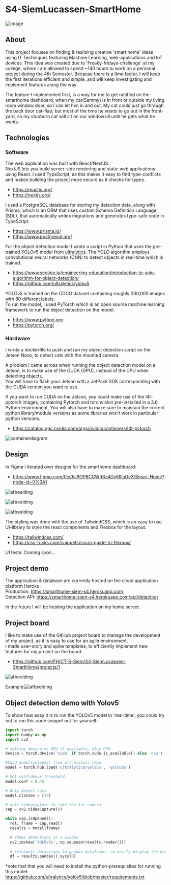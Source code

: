 # S4-SiemLucassen-SmartHome

![image](https://user-images.githubusercontent.com/48807736/172760445-be325686-3dc2-4130-80ed-0d00938b8731.png)


## About
This project focuses on finding & realizing creative 'smart home' ideas using IT Techniques featuring Machine Learning, web-applications and IoT devices. This idea was created due to 'Freaky-fridays-challenge' at my college, where I am allowed to spend ~140 hours to work on a personal project during the 4th Semester. Because there is a time factor, I will keep the first iterations efficient and simple, and will keep investigating and implement features along the way.

The feature I implemented first, is a way for me to get notified on the smarthome dashboard, when my cat(Sammy) is in front or outside my living room window door, so I can let him in and out. My cat could just go through the back door cat-flap, but most of the time he wants to go out in the front-yard, so my stubborn cat will sit on our windowsill until he gets what he wants.

## Technologies
### Software
The web application was built with React/NextJS. <br> NextJS lets you build server-side rendering and static web applications using React. I used TypeScript, as this makes it easy to find type-conflicts and makes building the project more secure as it checks for types.<br>
- https://reactjs.org/
- https://nextjs.org/

I used a PostgreSQL database for storing my detection data, along with Prisma, which is an ORM that uses custom Schema Definition Language (SDL), that automatically writes migrations and generates type-safe code in TypeScript.<br>
- https://www.prisma.io/
- https://www.postgresql.org/

For the object detection model I wrote a script in Python that uses the pre-trained YOLOv5 model from [ultralytics](https://github.com/ultralytics/yolov5). The YOLO algorithm employs convolutional neural networks (CNN) to detect objects in real-time which is trained. <br>
- https://www.section.io/engineering-education/introduction-to-yolo-algorithm-for-object-detection/
- https://github.com/ultralytics/yolov5 <br>

YOLOv5 is trained on the COCO dataset containing roughly 330,000 images with 80 different labels. <br>
To run the model, I used PyTorch which is an open source machine learning framework to run the object detection on the model. <br>
- https://www.python.org
- https://pytorch.org/

### Hardware
I wrote a dockerfile to push and run my object detection script on the Jetson Nano, to detect cats with the mounted camera. <br>

A problem I came across when running the object detection model on a Jetson, is to make use of the CUDA (GPU), instead of the CPU when detecting objects.<br> 
You will have to flash your Jetson with a JetPack SDK corresponding with the CUDA version you want to use.<br>

If you want to run CUDA on the Jetson, you could make use of the l4t-pytorch images, containing Pytorch and torchvision pre-installed in a 3.6 Python environment. You will also have to make sure to maintain the correct python library/module versions as some libraries won't work in particular python versions.<br>
- https://catalog.ngc.nvidia.com/orgs/nvidia/containers/l4t-pytorch

![containerdiagram](https://user-images.githubusercontent.com/48807736/172719585-24bb5ee0-644f-4472-9c8e-cfa69832fdb2.png)

## Design

In Figma I iterated over designs for the smarthome dashboard:

- https://www.figma.com/file/FJ9OP6CGWR6z4DyMlIaOe3/Smart-Home?node-id=0%3A1 <br>

![afbeelding](https://user-images.githubusercontent.com/48807736/172739842-b1689216-f858-4ec8-a057-2247f45dcaad.png)

![afbeelding](https://user-images.githubusercontent.com/48807736/172739878-a9b7a3b0-3cef-437e-8c2c-bdbde61253f7.png)

![afbeelding](https://user-images.githubusercontent.com/48807736/172740171-6451a4b6-4fff-4431-a9ea-0c7909e1da5a.png)

The styling was done with the use of TailwindCSS, which is an easy to use UI-library to style the react components and Flexbox for the layout.<br>
- https://tailwindcss.com/
- https://css-tricks.com/snippets/css/a-guide-to-flexbox/

UI tests: Coming soon...

## Project demo

The application & database are currently hosted on the cloud application platform Heroku: <br>
Production: https://smarthome-siem-s4.herokuapp.com <br>
Detection API: https://smarthome-siem-s4.herokuapp.com/api/detection

In the future I will be hosting the application on my home server.

## Project board

I like to make use of the GitHub project board to manage the development of my project, as it is easy to use for an agile environment. <br>
I made user-story and spike templates, to efficiently implement new features for my project on the board.<br>

- https://github.com/FHICT-S-Siem/S4-SiemLucassen-SmartHome/projects/1 <br>

![afbeelding](https://user-images.githubusercontent.com/48807736/172728831-93051207-a6ae-46f5-8e55-05272590dfbf.png)

Example:![afbeelding](https://user-images.githubusercontent.com/48807736/172729159-fe97f73f-a083-4944-bf2a-4b9ca7335b9e.png)

## Object detection demo with Yolov5

To show how easy it is to run the YOLOv5 model in 'real-time', you could try out to run this code snippet out for yourself: <br>
 
```python
import torch
import numpy as np
import cv2

# setting device on GPU if available, else CPU
device = torch.device('cuda' if torch.cuda.is_available() else 'cpu')

#Load model(yolov5s) from ultralytics repo
model = torch.hub.load('ultralytics/yolov5', 'yolov5s')

# Set confidence threshold
model.conf = 0.45

# Only detect cats
model.classes = [15]

# sets videocapture to take the 1st camera
cap = cv2.VideoCapture(0) 

while cap.isOpened():
  ret, frame = cap.read()
  results = model(frame) 

  # shows detections in a window
  cv2.imshow('YOLOv5s', np.squeeze(results.render()))
  
  # reformats detections to pandas dataframe, to easily display the bounding boxes, confidence, and class type.
  df = results.pandas().xyxy[0]
```

*note that that you will need to install the python-prerequisites for running this model: <br> 
https://github.com/ultralytics/yolov5/blob/master/requirements.txt
